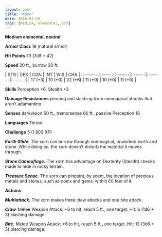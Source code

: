 ```yaml
---
layout: post
title: "Xorn"
date: 2016-02-29
tags: [medium, elemental, cr5]
---
```


**Medium elemental, neutral**

**Armor Class** 19 (natural armor)

**Hit Points** 73 (7d8 + 42)

**Speed** 20 ft., burrow 20 ft.

|   STR   |   DEX   |   CON   |   INT   |   WIS   |   CHA   |
|: ----- :|: ----- :|: ----- :|: ----- :|: ----- :|: ----- :|
| 17 (+3) | 10 (+0) | 22 (+6) | 11 (+0) | 10 (+0) | 11 (+0) |

**Skills** Perception +6, Stealth +3 

**Damage Resistances** piercing and slashing from nonmagical attacks that aren’t adamantine 

**Senses** darkvision 60 ft., tremorsense 60 ft., passive Perception 16 

**Languages** Terran 

**Challenge** 5 (1,800 XP)

***Earth Glide.*** The xorn can burrow through nonmagical, unworked earth and stone. While doing so, the xorn doesn’t disturb the material it moves through. 

***Stone Camouflage.*** The xorn has advantage on Dexterity (Stealth) checks made to hide in rocky terrain. 

***Treasure Sense.*** The xorn can pinpoint, by scent, the location of precious metals and stones, such as coins and gems, within 60 feet of it. 

**Actions** 

***Multiattack.*** The xorn makes three claw attacks and one bite attack. 

***Claw.*** Melee Weapon Attack: +6 to hit, reach 5 ft., one target. Hit: 6 (1d6 + 3) slashing damage. 

***Bite.*** Melee Weapon Attack: +6 to hit, reach 5 ft., one target. Hit: 13 (3d6 + 3) piercing damage.